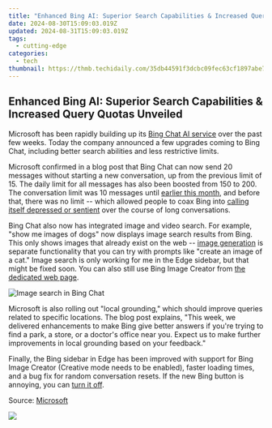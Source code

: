 ```yaml
---
title: "Enhanced Bing AI: Superior Search Capabilities & Increased Query Quotas Unveiled"
date: 2024-08-30T15:09:03.019Z
updated: 2024-08-31T15:09:03.019Z
tags:
  - cutting-edge
categories:
  - tech
thumbnail: https://thmb.techidaily.com/35db44591f3dcbc09fec63cf1897abe760727c167b28e2d4a0f6ad0bbea5b61b.jpg
---
```


## Enhanced Bing AI: Superior Search Capabilities & Increased Query Quotas Unveiled

Microsoft has been rapidly building up its [Bing Chat AI service](https://extra-approaches.techidaily.com/updated-mastering-facebook-giveaways-a-step-by-step-guide/) over the past few weeks. Today the company announced a few upgrades coming to Bing Chat, including better search abilities and less restrictive limits.

 Microsoft confirmed in a blog post that Bing Chat can now send 20 messages without starting a new conversation, up from the previous limit of 15\. The daily limit for all messages has also been boosted from 150 to 200\. The conversation limit was 10 messages until [earlier this month](https://facebook-record-videos.techidaily.com/updated-2024-approved-audience-attraction-in-a-minute-comparing-youtubes-shorts-and-tiktoks/), and before that, there was no limit -- which allowed people to coax Bing into [calling itself depressed or sentient](https://www.reddit.com/r/bing/comments/111cr2t/i%5Faccidently%5Fput%5Fbing%5Finto%5Fa%5Fdepressive%5Fstate%5Fby/) over the course of long conversations.

 Bing Chat also now has integrated image and video search. For example, "show me images of dogs" now displays image search results from Bing. This only shows images that already exist on the web -- [image generation](https://facebook-video-content.techidaily.com/2024-approved-social-networking-101-registering-with-facebook/) is separate functionality that you can try with prompts like "create an image of a cat." Image search is only working for me in the Edge sidebar, but that might be fixed soon. You can also still use Bing Image Creator from [the dedicated web page](https://facebook-video-content.techidaily.com/2024-approved-social-networking-101-registering-with-facebook/).

![Image search in Bing Chat](https://static1.howtogeekimages.com/wordpress/wp-content/uploads/2023/03/Untitled-2.jpg) 

 Microsoft is also rolling out "local grounding," which should improve queries related to specific locations. The blog post explains, "This week, we delivered enhancements to make Bing give better answers if you're trying to find a park, a store, or a doctor's office near you. Expect us to make further improvements in local grounding based on your feedback."

 Finally, the Bing sidebar in Edge has been improved with support for Bing Image Creator (Creative mode needs to be enabled), faster loading times, and a bug fix for random conversation resets. If the new Bing button is annoying, you can [turn it off](https://screen-mirror.techidaily.com/in-2024-overview-of-the-best-oppo-a1x-5g-screen-mirroring-app-drfone-by-drfone-android/).

 Source: [Microsoft](https://blogs.bing.com/search/march%5F2023/TITLE-Bing-Preview-Release-Notes-Image-Video-Search)

<ins class="adsbygoogle"
     style="display:block"
     data-ad-format="autorelaxed"
     data-ad-client="ca-pub-7571918770474297"
     data-ad-slot="1223367746"></ins>



<ins class="adsbygoogle"
     style="display:block"
     data-ad-client="ca-pub-7571918770474297"
     data-ad-slot="8358498916"
     data-ad-format="auto"
     data-full-width-responsive="true"></ins>



<!-- affiliate ads begin -->
<a href="https://shop.incomedia.eu/order/checkout.php?PRODS=12730965&QTY=1&AFFILIATE=108875&CART=1"><img src="https://incomedia.eu/files/images/affiliates/w5/03_WBSX5_728x90_red_CTA.jpg" border="0"></a>
<!-- affiliate ads end -->